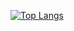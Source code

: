 [![Top Langs](https://github-readme-stats.vercel.app/api/top-langs/?username=ahmandi&theme=dracula)](https://github.com/ahmandi/github-readme-stats)

